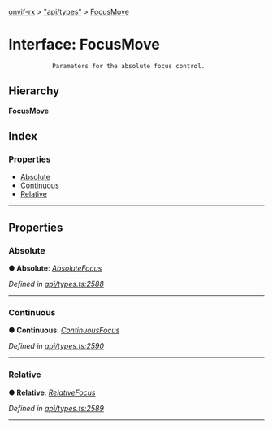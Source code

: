 [onvif-rx](../README.md) > ["api/types"](../modules/_api_types_.md) > [FocusMove](../interfaces/_api_types_.focusmove.md)

# Interface: FocusMove

```
            Parameters for the absolute focus control.
```

## Hierarchy

**FocusMove**

## Index

### Properties

* [Absolute](_api_types_.focusmove.md#absolute)
* [Continuous](_api_types_.focusmove.md#continuous)
* [Relative](_api_types_.focusmove.md#relative)

---

## Properties

<a id="absolute"></a>

###  Absolute

**● Absolute**: *[AbsoluteFocus](_api_types_.absolutefocus.md)*

*Defined in [api/types.ts:2588](https://github.com/patrickmichalina/onvif-rx/blob/1596479/src/api/types.ts#L2588)*

___
<a id="continuous"></a>

###  Continuous

**● Continuous**: *[ContinuousFocus](_api_types_.continuousfocus.md)*

*Defined in [api/types.ts:2590](https://github.com/patrickmichalina/onvif-rx/blob/1596479/src/api/types.ts#L2590)*

___
<a id="relative"></a>

###  Relative

**● Relative**: *[RelativeFocus](_api_types_.relativefocus.md)*

*Defined in [api/types.ts:2589](https://github.com/patrickmichalina/onvif-rx/blob/1596479/src/api/types.ts#L2589)*

___

